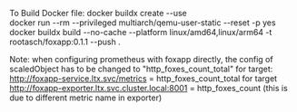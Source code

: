 To Build Docker file: 
docker buildx create --use     
docker run --rm --privileged multiarch/qemu-user-static --reset -p yes
docker buildx build --no-cache  --platform linux/amd64,linux/arm64 -t rootasch/foxapp:0.1.1 --push .


Note: 
when configuring prometheus with foxapp directly, the config of scaledObject has to be changed to "http_foxes_count_total" 
for target: http://foxapp-service.ltx.svc/metrics = http_foxes_count_total
for target http://foxapp-exporter.ltx.svc.cluster.local:8001 = http_foxes_count
(this is due to different metric name in exporter) 
